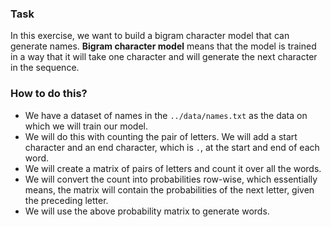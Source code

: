 ### Task

In this exercise, we want to build a bigram character model that can generate names. **Bigram character model** means that the model is trained in a way that it will take one character and will generate the next character in the sequence. 

### How to do this?

- We have a dataset of names in the `../data/names.txt` as the data on which we will train our model.
- We will do this with counting the pair of letters. We will add a start character and an end character, which is `.`, at the start and end of each word.
- We will create a matrix of pairs of letters and count it over all the words.
- We will convert the count into probabilities row-wise, which essentially means, the matrix will contain the probabilities of the next letter, given the preceding letter.
- We will use the above probability matrix to generate words.